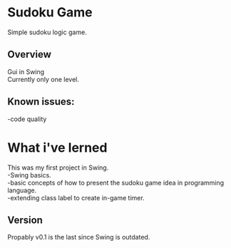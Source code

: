 # Sudoku Game
Simple sudoku logic game.
## Overview
Gui in Swing <br>
Currently only one level. <br>
## Known issues: <br>
-code quality
# What i've lerned
This was my first project in Swing.<br>
-Swing basics.<br>
-basic concepts of how to present the sudoku game idea in programming language.<br>
-extending class label to create in-game timer.
## Version
Propably v0.1 is the last since Swing is outdated.
